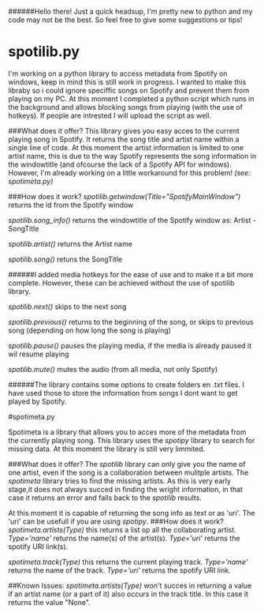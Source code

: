 ######Hello there! Just a quick headsup, I'm pretty new to python and my code may not be the best. So feel free to give some suggestions or tips!

# spotilib.py
I'm working on a python library to access metadata from Spotify on windows, keep in mind this is still work in progress. I wanted to make this libraby so i could ignore speciffic songs on Spotify and prevent them from playing on my PC. At this moment I completed a python script which runs in the background and allows blocking songs from playing (with the use of hotkeys). If people are intrested I will upload the script as well.

###What does it offer?
This library gives you easy acces to the current playing song in Spotify. It returns the song title and artist name within a single line of code. At this moment the artist information is limited to one artist name, this is due to the way Spotify represents the song information in the windowtitle (and ofcourse the lack of a Spotify API for windows). However, I'm already working on a little workaround for this problem! *(see: spotimeta.py)*

###How does it work?
*spotilib.getwindow(Title="SpotifyMainWindow")* returns the id from the Spotify window

*spotilib.song_info()* returns the windowtitle of the Spotify window as: Artist - SongTitle

*spotilib.artist()* returns the Artist name

*spotilib.song()* retuns the SongTitle


######I added media hotkeys for the ease of use and to make it a bit more complete. However, these can be achieved without the use of spotilib library.


*spotilib.next()* skips to the next song

*spotilib.previous()* returns to the beginning of the song, or skips to previous song (depending on how long the song is playing)

*spotilib.pause()* pauses the playing media, if the media is already paused it wil resume playing

*spotilib.mute()* mutes the audio (from all media, not only Spotify)


######The library contains some options to create folders en .txt files. I have used those to store the information from songs I dont want to get played by Spotify.





#spotimeta.py

Spotimeta is a library that allows you to acces more of the metadata from the currently playing song. This library uses the *spotipy* library to search for missing data. At this moment the library is still very limmited.

###What does it offer?
The *spotilib* library can only give you the name of one artist, even if the song is a collaboration between mulitple artists. The *spotimeta* library tries to find the missing artists. As this is very early stage,it does not always succed in finding the wright information, in that case it returns an error and falls back to the *spotilib* results.

At this moment it is capable of returning the song info as text or as 'uri'. The 'uri' can be usefull if you are using *spotipy*.
###How does it work?
*spotimeta.artists(Type)* this returns a list op all the collaborating artist. *Type='name'* returns the name(s) of the artist(s). *Type='uri'* returns the spotify URI link(s).

*spotimeta.track(Type)* this returns the current playing track. *Type='name'* returns the name of the track. *Type='uri'* returns the spotify URI link.


##Known Issues:
*spotimeta.artists(Type)* won't succes in returning a value if an artist name (or a part of it) also occurs in the track title. In this case it returns the value "None". 
